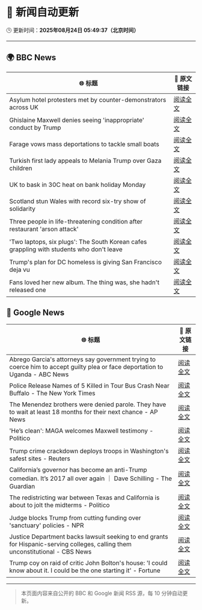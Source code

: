 # 🧠 新闻自动更新

🕒 更新时间：**2025年08月24日 05:49:37（北京时间）**

---

## 🌍 BBC News

| 🌐 标题 | 🔗 原文链接 |
|--------|-------------|
| Asylum hotel protesters met by counter-demonstrators across UK | [阅读全文](https://www.bbc.com/news/articles/ce35pd9q2ldo?at_medium=RSS&at_campaign=rss) |
| Ghislaine Maxwell denies seeing 'inappropriate' conduct by Trump | [阅读全文](https://www.bbc.com/news/articles/cdd3pe6189go?at_medium=RSS&at_campaign=rss) |
| Farage vows mass deportations to tackle small boats | [阅读全文](https://www.bbc.com/news/articles/c9vd3rx33g1o?at_medium=RSS&at_campaign=rss) |
| Turkish first lady appeals to Melania Trump over Gaza children | [阅读全文](https://www.bbc.com/news/articles/cn47ppy382wo?at_medium=RSS&at_campaign=rss) |
| UK to bask in 30C heat on bank holiday Monday | [阅读全文](https://www.bbc.com/news/articles/cj6yp0j7znxo?at_medium=RSS&at_campaign=rss) |
| Scotland stun Wales with record six-try show of solidarity | [阅读全文](https://www.bbc.com/sport/rugby-union/articles/c99ml5zmx9jo?at_medium=RSS&at_campaign=rss) |
| Three people in life-threatening condition after restaurant 'arson attack' | [阅读全文](https://www.bbc.com/news/articles/cj6ypd547j8o?at_medium=RSS&at_campaign=rss) |
| 'Two laptops, six plugs': The South Korean cafes grappling with students who don't leave | [阅读全文](https://www.bbc.com/news/articles/c80d9e8ep7do?at_medium=RSS&at_campaign=rss) |
| Trump's plan for DC homeless is giving San Francisco deja vu | [阅读全文](https://www.bbc.com/news/articles/c2kz4d0vwlzo?at_medium=RSS&at_campaign=rss) |
| Fans loved her new album. The thing was, she hadn't released one | [阅读全文](https://www.bbc.com/news/articles/clydz8d03dvo?at_medium=RSS&at_campaign=rss) |

## 📰 Google News

| 🌐 标题 | 🔗 原文链接 |
|--------|-------------|
| Abrego Garcia's attorneys say government trying to coerce him to accept guilty plea or face deportation to Uganda - ABC News | [阅读全文](https://news.google.com/rss/articles/CBMiqgFBVV95cUxPR284UmE3bWhGVC02WmE5b20wTjdXenZZMzBHek1JX3l6VHV3RWx5dTc2LW5tVDFibVdSekpVLUxENmwwZFltd0hzblFIZElrS2FEWmg0UnVtVzhnNmpJVnpNNUE5UVVoWEdORFN0b0E0V1hpVXY1d3JyQnUzbl9mQUdyeDhLWGp5cW5qTE56ZE1CWGFibnZyMjU1SXQ4SDlRNTdlRVRXaGxCZ9IBrwFBVV95cUxQc1ZaVXBMTDJFN243WEpuNi1YSFcxT3Y0SUMzVkpMcXhzT2Y0VlpDZXJ2bkUzM0QxcjFlWmI3Qll5REQ1Xy1kVTFMTWVoOUdzRWktekxzc2xIeG9fVDZ0czNaeDFYQzFyd2Z4RTR6RnpvbGRITlpEZTJqOGlTR25vemZ4dmlhSWpKVnZvcW1zSS16UVRvLXNwYU9ud0sxUmc5Tmd6aWRzY2FIM1loekpV?oc=5) |
| Police Release Names of 5 Killed in Tour Bus Crash Near Buffalo - The New York Times | [阅读全文](https://news.google.com/rss/articles/CBMigAFBVV95cUxOQnZmV3gxY3Bid3M2OUQ1cWtqYjk3ZXp1N2JGM3F1WjZyeXl6eWQtUURwYXlPVlg3aUFDUVhjU0xQM3RJS2l3WlhyQmhlVFkyR1RwWWpkLUx5QVhvZGItQVRYOGc2UDloa3l4bGVZWVVjRkpraDc4aEItcVBGWW1ITQ?oc=5) |
| The Menendez brothers were denied parole. They have to wait at least 18 months for their next chance - AP News | [阅读全文](https://news.google.com/rss/articles/CBMirwFBVV95cUxPb1JVOEZOVDNFN1pGMk1zSnppeWpuWHBsZldVUkpFRlZWU2F5ZlFVb0dNWlZLM1RMekEzTGhJS0FCbTlqSUN0UXNwRzd3SGItNWd4RERYV0hZV29tX0hSTUpfbzMwTDhCcnhVc2p4ZzVEbERJazE0SzJRdG50b1hUSTdGa3o3czBIR3BKVGE4ejcwT2ZBakxFdmhfTDRfN2twLWZqQ3RtcmZYcGpQZVZF?oc=5) |
| 'He’s clean': MAGA welcomes Maxwell testimony - Politico | [阅读全文](https://news.google.com/rss/articles/CBMifEFVX3lxTE5VV2ZZZjV4N3g3QjV0cWViamtUN2hUUW1vNmsyR3VYMFNLQ0xTVzJlV0FMd2FwQlpnVW93RjlLZ2t4UHYwMjAzdmxIYVA3azZRY19kM1pkWmFrUWhBNHd6Rnp2MjdNVHFzOGRramgwbWY4LXNQcjFsR3FlWXo?oc=5) |
| Trump crime crackdown deploys troops in Washington's safest sites - Reuters | [阅读全文](https://news.google.com/rss/articles/CBMiqgFBVV95cUxQbmlsMFpYRkRtdVZneFNYQS1oRGtHY3ZUOEVMVW9tdF8zRzNKU2t6VkxRMHF6VG9pYVpMMDlieFZSSkZVTjZybnRsTUVoT25BcTVGOC1yZ0owWjdtZTlvQV9pOHF4WFdIZmItdE1TejY3UG8wWmRpSGw3ejQzUGVvVDU0OWN2ZjNib3kxMEMyTVM0Y05JSkFmR0doV3VueVNlRE02cU14QnZkdw?oc=5) |
| California’s governor has become an anti-Trump comedian. It’s 2017 all over again ｜ Dave Schilling - The Guardian | [阅读全文](https://news.google.com/rss/articles/CBMihgFBVV95cUxPQmUtcjR5M0tYY3NJUlVYM2VfNHlnWGdRSkpUb0xjeTEweXBMZzM5TXg2bmVhNUNSdml2SGdKbndXdDYtUXgtbi13MldibVM5Y1ZZUFlha004bGRZTjJyVlc3bk45RUJtUEtFWW1PZDJvWHp0dnR2RHpnNDFmdGFwUWd0NXVaUQ?oc=5) |
| The redistricting war between Texas and California is about to jolt the midterms - Politico | [阅读全文](https://news.google.com/rss/articles/CBMinwFBVV95cUxNaUk3am5pZzJ3SjlYa0kwampkX1VpdWRRVmNTQy1CbGQxRjhTOWNZbDR6OTlra2hYalNPZ1FXTFliQTNvbkJkWW1TbS16ZENLQ0tpWExfZnBrOW9Fb3JmZE9kYW9JLUVCbTJSNXFNWll3d3ZFMVNoTzNRZ0lCdWprVVJkU0xtbjVhTW9fWVEtbU82WlBUVUVLYzlpZ1ZUVW8?oc=5) |
| Judge blocks Trump from cutting funding over 'sanctuary' policies - NPR | [阅读全文](https://news.google.com/rss/articles/CBMinwFBVV95cUxOVkYzS1VQUnE2WnlJZWxfYUVQUlhtemhJd3Rxc1NTOEg5OURGc0l4OTlNbjFJQmNPeVlpaFR5cWVFbkNlQzAwRHE0SXJkR2JNc1lqQzdkVGxVX1I5c3h2TUJpX29kZFlTQmJTUnFxWUJ2Um50cm14cGgwaEVid3JhVHZQZlBGQTdpQUNweUtab29KRElEZTZ2OFdKUXRYS3c?oc=5) |
| Justice Department backs lawsuit seeking to end grants for Hispanic-serving colleges, calling them unconstitutional - CBS News | [阅读全文](https://news.google.com/rss/articles/CBMilAFBVV95cUxOR0p2aG9KM3diR2xWVFFfWGpJWGhsUEoxa18yb1F5M3pNTTgtLUw0QWxMLV9rbmdDU3NXNnRTVDNERVNTNUJhVlpVdW5tcXRXMHpQUTVSRUVaWHZzdFdIT0YyZ0hpZ1AwMmY4TEZmSE54WmtyUkJsM0JwMnRlbXhlWVZRREI0bGdYVFpkQmp2Mnh1WkFx0gGaAUFVX3lxTE5pTTV3YXl4MWdXbV9kSm96RDlnOU1zajVoMzBfaEY0VFp6OWxQSWVHb3JjZC1ybzFGR2l6Ym5paHhVbmYzc3NYOFQ2dHYzTFZScUJDSTRZWllqbU9YbE9ZNk1HZHI2cEtJY1otREpsWlVreENqeFppTV9QVVJQRDZVV0J0Tzh4QktDRXF4alBYYjNBRXBJcnpBT0E?oc=5) |
| Trump coy on raid of critic John Bolton's house: 'I could know about it. I could be the one starting it' - Fortune | [阅读全文](https://news.google.com/rss/articles/CBMinwFBVV95cUxPQmFKUDVwRkdoTWFkMFJyeHNPSmczTTFpTExPT2Y4TXhIaFE3dXZqWi1BNG84cTMwX2dNVnctbnpRTktFcjhQaDRVOUJaYmNEekhGY3A1MDNubWU1bXFXSjdUeFdBTTBoXzZoMEp3NTBmLXZVT1Y2dmhJUGV0WXZMT20xVlJhQy1jRHlESEcxSC13X1NGSzl1WVVkY3IzdFU?oc=5) |

---
> 本页面内容来自公开的 BBC 和 Google 新闻 RSS 源，每 10 分钟自动更新。